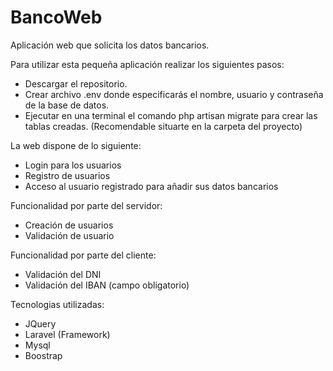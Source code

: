# BancoWeb
 
Aplicación web que solicita los datos bancarios.

Para utilizar esta pequeña aplicación realizar los siguientes pasos:

- Descargar el repositorio.
- Crear archivo .env donde especificarás el nombre, usuario y contraseña de la base de datos.
- Ejecutar en una terminal el comando php artisan migrate para crear las tablas creadas. (Recomendable situarte en la carpeta del proyecto)

La web dispone de lo siguiente:

- Login para los usuarios
- Registro de usuarios
- Acceso al usuario registrado para añadir sus datos bancarios

Funcionalidad por parte del servidor:

- Creación de usuarios
- Validación de usuario

Funcionalidad por parte del cliente:

- Validación del DNI
- Validación del IBAN (campo obligatorio)

Tecnologias utilizadas:

- JQuery
- Laravel (Framework)
- Mysql
- Boostrap
